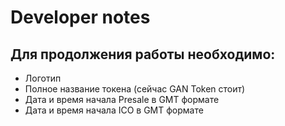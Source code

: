 # Developer notes

## Для продолжения работы необходимо:
* Логотип
* Полное название токена (сейчас GAN Token стоит)
* Дата и время начала Presale в GMT формате 
* Дата и время начала ICO в GMT формате 
